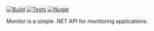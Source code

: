 [![Build](https://img.shields.io/appveyor/ci/olegsych/monitor/master)](https://ci.appveyor.com/project/olegsych/monitor/branch/master)
[![Tests](https://img.shields.io/appveyor/tests/olegsych/monitor/master)](https://ci.appveyor.com/project/olegsych/monitor/branch/master/tests)
[![Nuget](https://img.shields.io/nuget/v/monitor.svg)](https://www.nuget.org/packages/monitor)

Monitor is a simple .NET API for monitoring applications.
